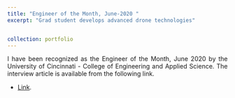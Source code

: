 ```yaml
---
title: "Engineer of the Month, June-2020 "
excerpt: "Grad student develops advanced drone technologies"


collection: portfolio
---
```


<div style="text-align: justify"> 
I have been recognized as the Engineer of the Month, June 2020 by the University of Cincinnati - College of Engineering and Applied Science.
The interview article is available from the following link.
</div> 


* [Link](https://www.uc.edu/news/articles/2020/06/n20925704.html#print).
